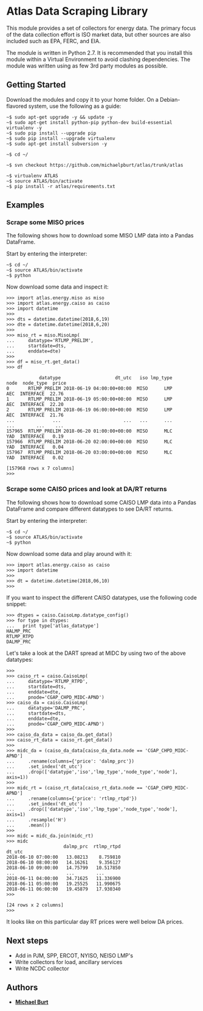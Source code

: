 # Atlas Data Scraping Library

This module provides a set of collectors for energy data. The primary focus of 
the data collection effort is ISO market data, but other sources are also 
included such as EPA, FERC, and EIA.

The module is written in Python 2.7. It is recommended that you install this 
module within a Virtual Environment to avoid clashing dependencies. The module 
was written using as few 3rd party modules as possible.

## Getting Started

Download the modules and copy it to your home folder. On a Debian-flavored 
system, use the following as a guide:
```
~$ sudo apt-get upgrade -y && update -y
~$ sudo apt-get install python-pip python-dev build-essential virtualenv -y
~$ sudo pip install --upgrade pip
~$ sudo pip install --upgrade virtualenv
~$ sudo apt-get install subversion -y

~$ cd ~/

~$ svn checkout https://github.com/michaelpburt/atlas/trunk/atlas

~$ virtualenv ATLAS
~$ source ATLAS/bin/activate
~$ pip install -r atlas/requirements.txt
```

## Examples

### Scrape some MISO prices
The following shows how to download some MISO LMP data into a Pandas DataFrame.

Start by entering the interpreter:
```
~$ cd ~/
~$ source ATLAS/bin/activate
~$ python
```
Now download some data and inspect it:

```
>>> import atlas.energy.miso as miso
>>> import atlas.energy.caiso as caiso
>>> import datetime
>>> 
>>> dts = datetime.datetime(2018,6,19)
>>> dte = datetime.datetime(2018,6,20)
>>> 
>>> miso_rt = miso.MisoLmp(
...     datatype='RTLMP_PRELIM',
...     startdate=dts,
...     enddate=dte)
>>> 
>>> df = miso_rt.get_data()
>>> df

            datatype                    dt_utc   iso lmp_type         node  node_type  price
0       RTLMP_PRELIM 2018-06-19 04:00:00+00:00  MISO      LMP          AEC  INTERFACE  22.76
1       RTLMP_PRELIM 2018-06-19 05:00:00+00:00  MISO      LMP          AEC  INTERFACE  22.20
2       RTLMP_PRELIM 2018-06-19 06:00:00+00:00  MISO      LMP          AEC  INTERFACE  21.76
...              ...                       ...   ...      ...          ...        ...    ...
157965  RTLMP_PRELIM 2018-06-20 01:00:00+00:00  MISO      MLC          YAD  INTERFACE   0.19
157966  RTLMP_PRELIM 2018-06-20 02:00:00+00:00  MISO      MLC          YAD  INTERFACE   0.04
157967  RTLMP_PRELIM 2018-06-20 03:00:00+00:00  MISO      MLC          YAD  INTERFACE   0.02

[157968 rows x 7 columns]
>>> 
```

### Scrape some CAISO prices and look at DA/RT returns
The following shows how to download some CAISO LMP data into a Pandas DataFrame
and compare different datatypes to see DA/RT returns.

Start by entering the interpreter:
```
~$ cd ~/
~$ source ATLAS/bin/activate
~$ python
```
Now download some data and play around with it:

```
>>> import atlas.energy.caiso as caiso
>>> import datetime
>>> 
>>> dt = datetime.datetime(2018,06,10)
>>> 
```
If you want to inspect the different CAISO datatypes, use the following code
snippet:
```
>>> dtypes = caiso.CaisoLmp.datatype_config()
>>> for type in dtypes:
...   print type['atlas_datatype']
HALMP_PRC
RTLMP_RTPD
DALMP_PRC
```
Let's take a look at the DART spread at MIDC by using two of the above datatypes:
```
>>> 
>>> caiso_rt = caiso.CaisoLmp(
...     datatype='RTLMP_RTPD',
...     startdate=dts,
...     enddate=dte,
...     pnode='CGAP_CHPD_MIDC-APND')
>>> caiso_da = caiso.CaisoLmp(
...     datatype='DALMP_PRC',
...     startdate=dts,
...     enddate=dte,
...     pnode='CGAP_CHPD_MIDC-APND')
>>> 
>>> caiso_da_data = caiso_da.get_data()
>>> caiso_rt_data = caiso_rt.get_data()
>>> 
>>> midc_da = (caiso_da_data[caiso_da_data.node == 'CGAP_CHPD_MIDC-APND'] 
...     .rename(columns={'price': 'dalmp_prc'})
...     .set_index('dt_utc')
...     .drop(['datatype','iso','lmp_type','node_type','node'], axis=1))
>>> 
>>> midc_rt = (caiso_rt_data[caiso_rt_data.node == 'CGAP_CHPD_MIDC-APND']
...     .rename(columns={'price': 'rtlmp_rtpd'})
...     .set_index('dt_utc') 
...     .drop(['datatype','iso','lmp_type','node_type','node'], axis=1)     
...     .resample('H')
...     .mean())
>>> 
>>> midc = midc_da.join(midc_rt)
>>> midc
                     dalmp_prc  rtlmp_rtpd
dt_utc                                    
2018-06-10 07:00:00   13.08213    8.759810
2018-06-10 08:00:00   14.16261    9.356127
2018-06-10 09:00:00   14.75799   10.517850
...                   ...        ...
2018-06-11 04:00:00   34.71625   11.336900
2018-06-11 05:00:00   19.25525   11.990675
2018-06-11 06:00:00   19.45879   17.930340
>>> 

[24 rows x 2 columns]
>>> 
```
It looks like on this particular day RT prices were well below DA prices.

## Next steps

* Add in PJM, SPP, ERCOT, NYISO, NEISO LMP's
* Write collectors for load, ancillary services
* Write NCDC collector

## Authors

* **[Michael Burt](http://mpburt.com/resume/)**
